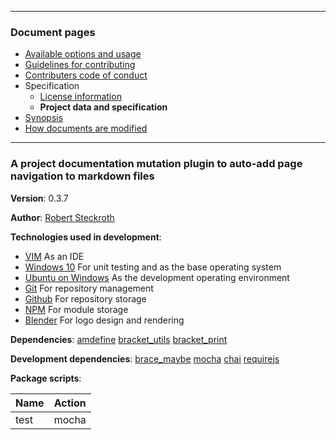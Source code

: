 

---
### Document pages
* [Available options and usage](https://github.com/restarian/brace_document_navlink/blob/master/docs/available_options_and_usage.md)
* [Guidelines for contributing](https://github.com/restarian/brace_document_navlink/blob/master/docs/guidelines_for_contributing.md)
* [Contributers code of conduct](https://github.com/restarian/brace_document_navlink/blob/master/docs/contributers_code_of_conduct.md)
* Specification
  * [License information](https://github.com/restarian/brace_document_navlink/blob/master/docs/specification/license_information.md)
  * **Project data and specification**
* [Synopsis](https://github.com/restarian/brace_document_navlink/blob/master/docs/synopsis.md)
* [How documents are modified](https://github.com/restarian/brace_document_navlink/blob/master/docs/how_documents_are_modified.md)

---
###  A project documentation mutation plugin to auto-add page navigation to markdown files

**Version**: 0.3.7

**Author**: [Robert Steckroth](mailto:RobertSteckroth@gmail.com)

**Technologies used in development**:
  * [VIM](https://vim.org) As an IDE
  * [Windows 10](https://www.microsoft.com/en-us/software-download/windows10) For unit testing and as the base operating system
  * [Ubuntu on Windows](https://www.microsoft.com/en-us/store/p/ubuntu/9nblggh4msv6) As the development operating environment
  * [Git](https://git-scm.com) For repository management
  * [Github](https://github.com) For repository storage
  * [NPM](https://npmjs.org) For module storage
  * [Blender](https://blender.org) For logo design and rendering

**Dependencies**: [amdefine](https://npmjs.org/package/amdefine) [bracket_utils](https://npmjs.org/package/bracket_utils) [bracket_print](https://npmjs.org/package/bracket_print)

**Development dependencies**: [brace_maybe](https://npmjs.org/package/brace_maybe) [mocha](https://npmjs.org/package/mocha) [chai](https://npmjs.org/package/chai) [requirejs](https://npmjs.org/package/requirejs)

**Package scripts**:

| Name | Action |
| ---- | ------ |
 | test | mocha |